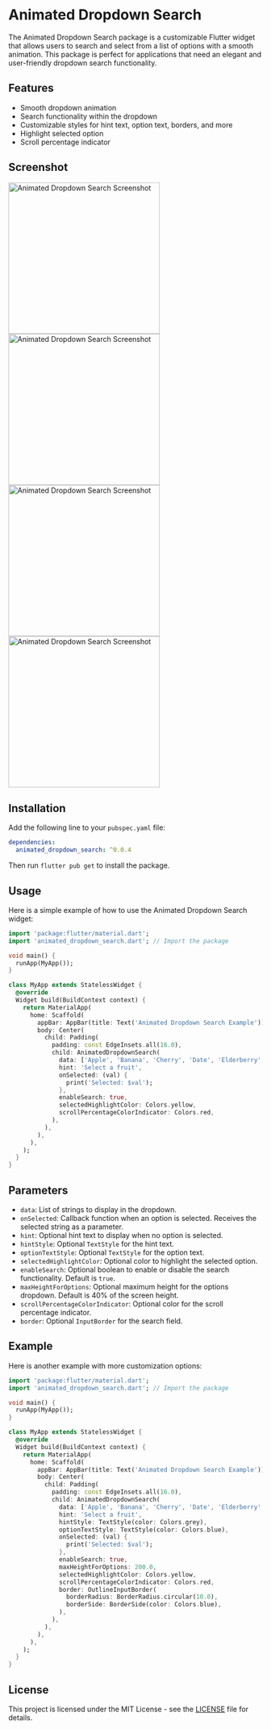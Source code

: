 # Animated Dropdown Search

The Animated Dropdown Search package is a customizable Flutter widget that allows users to search and select from a list of options with a smooth animation. This package is perfect for applications that need an elegant and user-friendly dropdown search functionality.

## Features

- Smooth dropdown animation
- Search functionality within the dropdown
- Customizable styles for hint text, option text, borders, and more
- Highlight selected option
- Scroll percentage indicator


## Screenshot


<img src="https://github.com/Katayath-Sai-Kiran/animated_dropdown_search_codespark/blob/main/assets/screenshot1.png" alt="Animated Dropdown Search Screenshot" width="300">

<img src="https://github.com/Katayath-Sai-Kiran/animated_dropdown_search_codespark/blob/main/assets/screenshot2.png" alt="Animated Dropdown Search Screenshot" width="300">

<img src="https://github.com/Katayath-Sai-Kiran/animated_dropdown_search_codespark/blob/main/assets/screenshot3.png" alt="Animated Dropdown Search Screenshot" width="300">

<img src="https://github.com/Katayath-Sai-Kiran/animated_dropdown_search_codespark/blob/main/assets/screenshot4.png" alt="Animated Dropdown Search Screenshot" width="300">



## Installation

Add the following line to your `pubspec.yaml` file:

```yaml
dependencies:
  animated_dropdown_search: ^0.0.4
```

Then run `flutter pub get` to install the package.

## Usage

Here is a simple example of how to use the Animated Dropdown Search widget:

```dart
import 'package:flutter/material.dart';
import 'animated_dropdown_search.dart'; // Import the package

void main() {
  runApp(MyApp());
}

class MyApp extends StatelessWidget {
  @override
  Widget build(BuildContext context) {
    return MaterialApp(
      home: Scaffold(
        appBar: AppBar(title: Text('Animated Dropdown Search Example')),
        body: Center(
          child: Padding(
            padding: const EdgeInsets.all(16.0),
            child: AnimatedDropdownSearch(
              data: ['Apple', 'Banana', 'Cherry', 'Date', 'Elderberry', 'Fig', 'Grapes'],
              hint: 'Select a fruit',
              onSelected: (val) {
                print('Selected: $val');
              },
              enableSearch: true,
              selectedHighlightColor: Colors.yellow,
              scrollPercentageColorIndicator: Colors.red,
            ),
          ),
        ),
      ),
    );
  }
}
```

## Parameters

- `data`: List of strings to display in the dropdown.
- `onSelected`: Callback function when an option is selected. Receives the selected string as a parameter.
- `hint`: Optional hint text to display when no option is selected.
- `hintStyle`: Optional `TextStyle` for the hint text.
- `optionTextStyle`: Optional `TextStyle` for the option text.
- `selectedHighlightColor`: Optional color to highlight the selected option.
- `enableSearch`: Optional boolean to enable or disable the search functionality. Default is `true`.
- `maxHeightForOptions`: Optional maximum height for the options dropdown. Default is 40% of the screen height.
- `scrollPercentageColorIndicator`: Optional color for the scroll percentage indicator.
- `border`: Optional `InputBorder` for the search field.

## Example

Here is another example with more customization options:

```dart
import 'package:flutter/material.dart';
import 'animated_dropdown_search.dart'; // Import the package

void main() {
  runApp(MyApp());
}

class MyApp extends StatelessWidget {
  @override
  Widget build(BuildContext context) {
    return MaterialApp(
      home: Scaffold(
        appBar: AppBar(title: Text('Animated Dropdown Search Example')),
        body: Center(
          child: Padding(
            padding: const EdgeInsets.all(16.0),
            child: AnimatedDropdownSearch(
              data: ['Apple', 'Banana', 'Cherry', 'Date', 'Elderberry', 'Fig', 'Grapes'],
              hint: 'Select a fruit',
              hintStyle: TextStyle(color: Colors.grey),
              optionTextStyle: TextStyle(color: Colors.blue),
              onSelected: (val) {
                print('Selected: $val');
              },
              enableSearch: true,
              maxHeightForOptions: 200.0,
              selectedHighlightColor: Colors.yellow,
              scrollPercentageColorIndicator: Colors.red,
              border: OutlineInputBorder(
                borderRadius: BorderRadius.circular(10.0),
                borderSide: BorderSide(color: Colors.blue),
              ),
            ),
          ),
        ),
      ),
    );
  }
}
```

## License

This project is licensed under the MIT License - see the [LICENSE](LICENSE) file for details.

